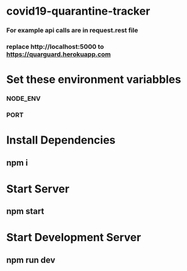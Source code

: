 # covid19-quarantine-tracker

### For example api calls are in request.rest file
### replace http://localhost:5000 to https://quarguard.herokuapp.com

# Set these environment variabbles
### NODE_ENV
### PORT


# Install Dependencies
## npm i

# Start Server
## npm start

# Start Development Server
## npm run dev